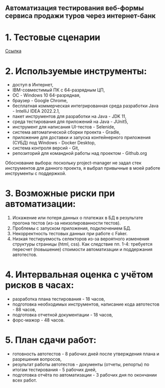 ## Автоматизация тестирования веб-формы сервиса продажи туров через интернет-банк
# 1. Тестовые сценарии
[Ссылка](https://docs.google.com/spreadsheets/d/1P-PjIUU3yXNJYhJvM8ZUqNgFNAz91ZCtcAcTBT-AIQE/edit?usp=sharing)

# 2. Используемые инструменты:
- доступ в Интернет,
- IBM-совместимый ПК с 64-разрядным ЦП,
- ОС - Windows 10 64-разрядная,
- браузер - Google Chrome,
- бесплатная коммерческая интегрированная среда разработки Java - IntelliJ IDEA 2022.2.1,
- пакет инструментов для разработки на Java - JDK 11,
- среда тестирования для приложений на Java - JUnit5,
- инструмент для написания UI-тестов - Selenide,
- система автоматической сборки проекта - Gradle,
- приложение для доставки и запуска контейнерного приложения (СУБД) под Windows - Docker Desktop,
- система контроля версий - Git,
- репозиторий для командной работы над проектом - Github.org

Обоснование выбора: поскольку project-manager не задал стек инструментов для данного проекта, я выбрал привычные в моей работе инструменты с поддержкой.

# 3. Возможные риски при автоматизации:
1. Искажение или потеря данных о платежах в БД в результате прогона тестов (из-за неизолированности тестов).
2. Проблемы с запуском приложения, подключением БД.
3. Некорректность тестовых данных при работе с Faker.
4. Низкая тестируемость селекторов из-за вероятного изменения структуры страницы (html, css).
Как следствие пп. 1-4: требуется пересчет (повышение) стоимости автоматизации и поддержания автотестов.


# 4. Интервальная оценка с учётом рисков в часах:
- разработка плана тестирования - 18 часов,
- подготовка необходимых инструментов, написание кода автотестов - 88 часов,
- подготовка отчетной документации - 18 часов,
- форс-мажор - 48 часов.

# 5. План сдачи работ:

- готовность автотестов - 8 рабочих дней после утверждения плана и разрешения вопросов,
- результат работы автотестов - документы (отчеты, репорты) по итогам тестирования - 5 рабочих дней,
- подготовка отчёта по автоматизации - 3 рабочих дня по окончании всех работ.
